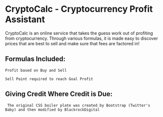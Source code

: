 # CryptoCalc - Cryptocurrency Profit Assistant
CryptoCalc is an online service that takes the guess work out of profiting from cryptocurrency. Through various formulas, it is made easy to discover prices that are best to sell and make sure that fees are factored in!

 ## Formulas Included:
  	Profit based on Buy and Sell 
  	
  	Sell Point required to reach Goal Profit
  


## Giving Credit Where Credit is Due:
 	 The original CSS boiler plate was created by Bootstrap (Twitter's Baby) and then modified by BlackrockDigital


